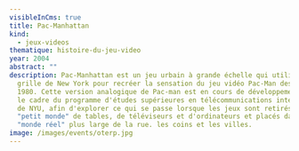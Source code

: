 ```yaml
---
visibleInCms: true
title: Pac-Manhattan
kind:
  - jeux-videos
thematique: histoire-du-jeu-video
year: 2004
abstract: ""
description: Pac-Manhattan est un jeu urbain à grande échelle qui utilise la
  grille de New York pour recréer la sensation du jeu vidéo Pac-Man des années
  1980. Cette version analogique de Pac-man est en cours de développement dans
  le cadre du programme d'études supérieures en télécommunications interactives
  de NYU, afin d'explorer ce qui se passe lorsque les jeux sont retirés de leur
  "petit monde" de tables, de téléviseurs et d'ordinateurs et placés dans le
  "monde réel" plus large de la rue. les coins et les villes.
image: /images/events/oterp.jpg
---
```

